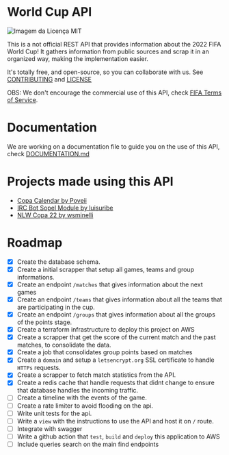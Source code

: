 # World Cup API

<img alt="Imagem da Licença MIT" src="https://img.shields.io/static/v1?label=license&message=MIT&color=49AA26&labelColor=000000" />

This is a not official REST API that provides information about the 2022 FIFA World Cup! It gathers information from public sources and scrap it in an organized way, making the implementation easier.

It's totally free, and open-source, so you can collaborate with us. See [CONTRIBUTING](CONTRIBUTING.md) and [LICENSE](LICENSE.md)

OBS: We don't encourage the commercial use of this API, check [FIFA Terms of Service](https://www.fifa.com/terms-of-service).

# Documentation

We are working on a documentation file to guide you on the use of this API, check [DOCUMENTATION.md](./DOCUMENTATION.md)

# Projects made using this API

- [Copa Calendar by Poveii](https://github.com/poveii/copa-calendar)
- [IRC Bot Sopel Module by luisuribe](https://github.com/dev-co/sopel-modules)
- [NLW Copa 22 by wsminelli](https://github.com/wsminelli/rocketseat-nlw-copa-2022)

# Roadmap

- [x] Create the database schema.
- [x] Create a initial scrapper that setup all games, teams and group informations.
- [x] Create an endpoint `/matches` that gives information about the next games
- [x] Create an endpoint `/teams` that gives information about all the teams that are participating in the cup.
- [x] Create an endpoint `/groups` that gives information about all the groups of the points stage.
- [x] Create a terraform infrastructure to deploy this project on AWS
- [x] Create a scrapper that get the score of the current match and the past matches, to consolidate the data.
- [x] Create a job that consolidates group points based on matches
- [x] Create a `domain` and setup a `letsencrypt.org` SSL certificate to handle `HTTPs` requests.
- [x] Create a scrapper to fetch match statistics from the API.
- [x] Create a redis cache that handle requests that didnt change to ensure that database handles the incoming traffic.
- [ ] Create a timeline with the events of the game.
- [ ] Create a rate limiter to avoid flooding on the api.
- [ ] Write unit tests for the api.
- [ ] Write a `view` with the instructions to use the API and host it on `/` route.
- [ ] Integrate with swagger
- [ ] Write a github action that `test`, `build` and `deploy` this application to AWS
- [ ] Include queries search on the main find endpoints
